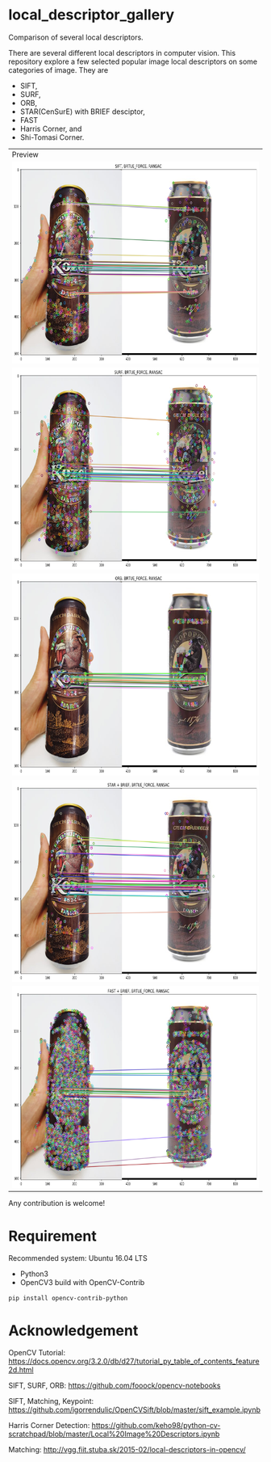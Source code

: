 # local_descriptor_gallery
Comparison of several local descriptors.

There are several different local descriptors in computer vision. This repository explore a few selected popular image 
local descriptors on some categories of image. They are 
* SIFT, 
* SURF, 
* ORB,
* STAR(CenSurE) with BRIEF desciptor,
* FAST
* Harris Corner, and
* Shi-Tomasi Corner.

<table align='center'>
<tr>
<td>
Preview
</td>
</tr>
<tr>
<td>
<img src = 'screenshots/sift.png' height = '400px'>
</td>
</tr>
<tr>
<td>
<img src = 'screenshots/surf.png' height = '400px'>
</td>
</tr>
<tr>
<td>
<img src = 'screenshots/orb.png' height = '400px'>
</td>
</tr>
<tr>
<td>
<img src = 'screenshots/star.png' height = '400px'>
</td>
</tr>
<tr>
<td>
<img src = 'screenshots/fast.png' height = '400px'>
</td>
</tr>
</table>



Any contribution is welcome!

# Requirement
Recommended system: Ubuntu 16.04 LTS

* Python3
* OpenCV3 build with OpenCV-Contrib
```
pip install opencv-contrib-python
```


# Acknowledgement

OpenCV Tutorial: https://docs.opencv.org/3.2.0/db/d27/tutorial_py_table_of_contents_feature2d.html

SIFT, SURF, ORB: https://github.com/fooock/opencv-notebooks

SIFT, Matching, Keypoint: https://github.com/igorrendulic/OpenCVSift/blob/master/sift_example.ipynb

Harris Corner Detection: https://github.com/keho98/python-cv-scratchpad/blob/master/Local%20Image%20Descriptors.ipynb

Matching: http://vgg.fiit.stuba.sk/2015-02/local-descriptors-in-opencv/
